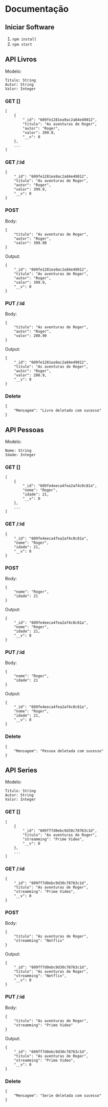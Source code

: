 # Documentação

## Iniciar Software


1. `npm install`
2. `npm start`

## API Livros

Modelo:
```
Titulo: String
Autor: String
Valor: Integer
```

### GET []
```
[
    {
        "_id": "609fe1281ea9ac2a84e49012",
        "titulo": "As aventuras de Roger",
        "autor": "Roger",
        "valor": 399.9,
        "__v": 0
    },
    ...
]
```

### GET /:id
```
{
    "_id": "609fe1281ea9ac2a84e49012",
    "titulo": "As aventuras de Roger",
    "autor": "Roger",
    "valor": 399.9,
    "__v": 0
}
```

### POST
Body:
```
{
    "titulo": "As aventuras de Roger",
    "autor": "Roger",
    "valor": 399.90
}
```

Output:
```
{
    "_id": "609fe1281ea9ac2a84e49012",
    "titulo": "As aventuras de Roger",
    "autor": "Roger",
    "valor": 399.9,
    "__v": 0
}
```

### PUT /:id
Body:
```
{
    "titulo": "As aventuras de Roger",
    "autor": "Roger",
    "valor": 200.90
}
```

Output:
```
{
    "_id": "609fe1281ea9ac2a84e49012",
    "titulo": "As aventuras de Roger",
    "autor": "Roger",
    "valor": 200.9,
    "__v": 0
}
```

### Delete
```
{
    "Mensagem": "Livro deletado com sucesso"
}
```


## API Pessoas

Modelo:
```
Nome: String
Idade: Integer
```

### GET []
```
[
    {
        "_id": "609fe4eeca4fea2af4c0c81a",
        "nome": "Roger",
        "idade": 21,
        "__v": 0
    },
    ...
]
```

### GET /:id
```
{
    "_id": "609fe4eeca4fea2af4c0c81a",
    "nome": "Roger",
    "idade": 21,
    "__v": 0
}
```

### POST
Body:
```
{
    "nome": "Roger",
    "idade": 21
}
```

Output:
```
{
    "_id": "609fe4eeca4fea2af4c0c81a",
    "nome": "Roger",
    "idade": 21,
    "__v": 0
}
```

### PUT /:id
Body:
```
{
    "nome": "Roger",
    "idade": 21
}
```

Output:
```
{
    "_id": "609fe4eeca4fea2af4c0c81a",
    "nome": "Roger",
    "idade": 21,
    "__v": 0
}
```

### Delete
```
{
    "Mensagem": "Pessoa deletada com sucesso"
}
```

## API Series

Modelo:
```
Titulo: String
Autor: String
Valor: Integer
```

### GET []
```
[
    {
        "_id": "609ff7d0ebc9d30c78763c1d",
        "titulo": "As aventuras de Roger",
        "streamming": "Prime Video",
        "__v": 0
    },
    ...
]
```

### GET /:id
```
{
    "_id": "609ff7d0ebc9d30c78763c1d",
    "titulo": "As aventuras de Roger",
    "streamming": "Prime Video",
    "__v": 0
}
```

### POST
Body:
```
{
    "titulo": "As aventuras de Roger",
    "streamming": "Netflix"
}
```

Output:
```
{
    "_id": "609ff7d0ebc9d30c78763c1d",
    "titulo": "As aventuras de Roger",
    "streamming": "Netflix",
    "__v": 0
}
```

### PUT /:id
Body:
```
{
    "titulo": "As aventuras de Roger",
    "streamming": "Prime Video"
}
```

Output:
```
{
    "_id": "609ff7d0ebc9d30c78763c1d",
    "titulo": "As aventuras de Roger",
    "streamming": "Prime Video",
    "__v": 0
}
```

### Delete
```
{
    "Mensagem": "Serie deletada com sucesso"
}
```